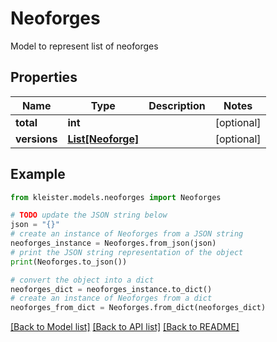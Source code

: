 # Neoforges

Model to represent list of neoforges

## Properties

Name | Type | Description | Notes
------------ | ------------- | ------------- | -------------
**total** | **int** |  | [optional] 
**versions** | [**List[Neoforge]**](Neoforge.md) |  | [optional] 

## Example

```python
from kleister.models.neoforges import Neoforges

# TODO update the JSON string below
json = "{}"
# create an instance of Neoforges from a JSON string
neoforges_instance = Neoforges.from_json(json)
# print the JSON string representation of the object
print(Neoforges.to_json())

# convert the object into a dict
neoforges_dict = neoforges_instance.to_dict()
# create an instance of Neoforges from a dict
neoforges_from_dict = Neoforges.from_dict(neoforges_dict)
```
[[Back to Model list]](../README.md#documentation-for-models) [[Back to API list]](../README.md#documentation-for-api-endpoints) [[Back to README]](../README.md)


